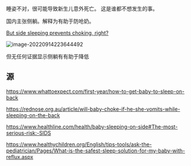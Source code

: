 睡姿不对，很可能导致新生儿意外死亡。 这是谁都不想发生的事。

国内主张侧躺。解释为有助于防呛奶。



[But side sleeping prevents choking, right?][]

![image-20220914223644492](https://zk4bucket.oss-cn-beijing.aliyuncs.com/uPic/image-20220914223644492.png)

但无任何证据显示侧躺有有助于降低 



## 源

https://www.whattoexpect.com/first-year/how-to-get-baby-to-sleep-on-back

https://rednose.org.au/article/will-baby-choke-if-he-she-vomits-while-sleeping-on-the-back

https://www.healthline.com/health/baby-sleeping-on-side#The-most-serious-risk:-SIDS

https://www.healthychildren.org/English/tips-tools/ask-the-pediatrician/Pages/What-is-the-safest-sleep-solution-for-my-baby-with-reflux.aspx

 

[But side sleeping prevents choking, right?]: https://www.healthline.com/health/baby-sleeping-on-side#But-side-sleeping-prevents-choking,-right?